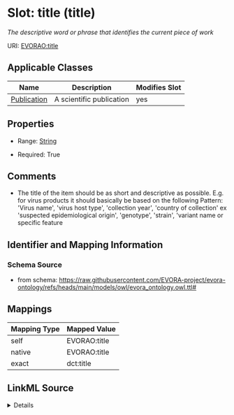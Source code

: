 

# Slot: title (title)


_The descriptive word or phrase that identifies the current piece of work_





URI: [EVORAO:title](https://raw.githubusercontent.com/EVORA-project/evora-ontology/refs/heads/main/models/owl/evora_ontology.owl.ttl#title)



<!-- no inheritance hierarchy -->





## Applicable Classes

| Name | Description | Modifies Slot |
| --- | --- | --- |
| [Publication](Publication.md) | A scientific publication |  yes  |







## Properties

* Range: [String](String.md)

* Required: True





## Comments

* The title of the item should be as short and descriptive as possible. E.g. for virus products it should basically be based on the following Pattern:
'Virus name', 'virus host type', 'collection year', 'country of collection' ex 'suspected epidemiological origin', 'genotype', 'strain', 'variant name or specific feature

## Identifier and Mapping Information







### Schema Source


* from schema: https://raw.githubusercontent.com/EVORA-project/evora-ontology/refs/heads/main/models/owl/evora_ontology.owl.ttl#




## Mappings

| Mapping Type | Mapped Value |
| ---  | ---  |
| self | EVORAO:title |
| native | EVORAO:title |
| exact | dct:title |




## LinkML Source

<details>
```yaml
name: title
description: The descriptive word or phrase that identifies the current piece of work
title: title
comments:
- 'The title of the item should be as short and descriptive as possible. E.g. for
  virus products it should basically be based on the following Pattern:

  ''Virus name'', ''virus host type'', ''collection year'', ''country of collection''
  ex ''suspected epidemiological origin'', ''genotype'', ''strain'', ''variant name
  or specific feature'
from_schema: https://raw.githubusercontent.com/EVORA-project/evora-ontology/refs/heads/main/models/owl/evora_ontology.owl.ttl#
exact_mappings:
- dct:title
rank: 1000
alias: title
domain_of:
- Publication
range: string
required: true
multivalued: false

```
</details>